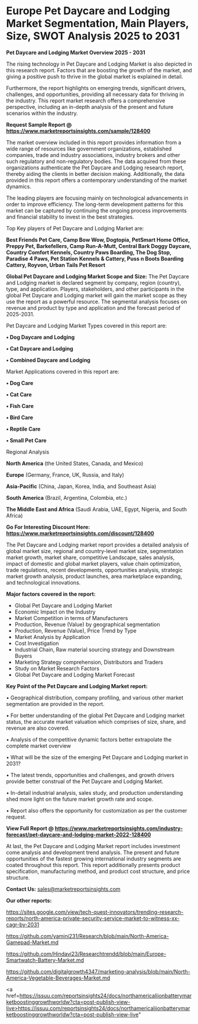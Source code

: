 # Europe Pet Daycare and Lodging Market Segmentation, Main Players, Size, SWOT Analysis 2025 to 2031

<Strong> Pet Daycare and Lodging Market Overview 2025 - 2031</strong>

The rising technology in Pet Daycare and Lodging Market is also depicted in this research report. Factors that are boosting the growth of the market, and giving a positive push to thrive in the global market is explained in detail.

Furthermore, the report highlights on emerging trends, significant drivers, challenges, and opportunities, providing all necessary data for thriving in the industry. This report market research offers a comprehensive perspective, including an in-depth analysis of the present and future scenarios within the industry.

<strong>Request Sample Report @ <a href=https://www.marketreportsinsights.com/sample/128400>https://www.marketreportsinsights.com/sample/128400</a></strong>

The market overview included in this report provides information from a wide range of resources like government organizations, established companies, trade and industry associations, industry brokers and other such regulatory and non-regulatory bodies. The data acquired from these organizations authenticate the Pet Daycare and Lodging research report, thereby aiding the clients in better decision making. Additionally, the data provided in this report offers a contemporary understanding of the market dynamics.

The leading players are focusing mainly on technological advancements in order to improve efficiency. The long-term development patterns for this market can be captured by continuing the ongoing process improvements and financial stability to invest in the best strategies.

Top Key players of Pet Daycare and Lodging Market are:

<strong>Best Friends Pet Care, Camp Bow Wow, Dogtopia, PetSmart Home Office, Preppy Pet, Barkefellers, Camp Run-A-Mutt, Central Bark Doggy Daycare, Country Comfort Kennels, Country Paws Boarding, The Dog Stop, Paradise 4 Paws, Pet Station Kennels & Cattery, Puss n Boots Boarding Cattery, Royvon, Urban Tails Pet Resort</strong>

<strong><b>Global Pet Daycare and Lodging Market Scope and Size:</b></strong>
The Pet Daycare and Lodging market is declared segment by company, region (country), type, and application. Players, stakeholders, and other participants in the global Pet Daycare and Lodging market will gain the market scope as they use the report as a powerful resource. The segmental analysis focuses on revenue and product by type and application and the forecast period of 2025-2031.

Pet Daycare and Lodging Market Types covered in this report are:

<strong>• Dog Daycare and Lodging

• Cat Daycare and Lodging

• Combined Daycare and Lodging</strong>

Market Applications covered in this report are:

<strong>• Dog Care

• Cat Care

• Fish Care

• Bird Care

• Reptile Care

• Small Pet Care</strong> 

Regional Analysis

<strong>North America</strong> (the United States, Canada, and Mexico)

<strong>Europe</strong> (Germany, France, UK, Russia, and Italy)

<strong>Asia-Pacific</strong> (China, Japan, Korea, India, and Southeast Asia)

<strong>South America</strong> (Brazil, Argentina, Colombia, etc.)

<strong>The Middle East and Africa</strong> (Saudi Arabia, UAE, Egypt, Nigeria, and South Africa)

<strong>Go For Interesting Discount Here: <a href=https://www.marketreportsinsights.com/discount/128400>https://www.marketreportsinsights.com/discount/128400</a></strong>

The Pet Daycare and Lodging market report provides a detailed analysis of global market size, regional and country-level market size, segmentation market growth, market share, competitive Landscape, sales analysis, impact of domestic and global market players, value chain optimization, trade regulations, recent developments, opportunities analysis, strategic market growth analysis, product launches, area marketplace expanding, and technological innovations.

<strong><b>Major factors covered in the report:</b></strong>
<ul>
  <li>Global Pet Daycare and Lodging Market </li>
  <li>Economic Impact on the Industry</li>
  <li>Market Competition in terms of Manufacturers</li>
  <li>Production, Revenue (Value) by geographical segmentation</li>
  <li>Production, Revenue (Value), Price Trend by Type</li>
  <li>Market Analysis by Application</li>
  <li>Cost Investigation</li>
  <li>Industrial Chain, Raw material sourcing strategy and Downstream Buyers</li>
  <li>Marketing Strategy comprehension, Distributors and Traders</li>
  <li>Study on Market Research Factors</li>
  <li>Global Pet Daycare and Lodging Market Forecast</li>
</ul>

<strong><b>Key Point of the Pet Daycare and Lodging Market report:</b></strong>

• Geographical distribution, company profiling, and various other market segmentation are provided in the report.

• For better understanding of the global Pet Daycare and Lodging market status, the accurate market valuation which comprises of size, share, and revenue are also covered.

• Analysis of the competitive dynamic factors better extrapolate the complete market overview

• What will be the size of the emerging Pet Daycare and Lodging market in 2031?

• The latest trends, opportunities and challenges, and growth drivers provide better construal of the Pet Daycare and Lodging Market.

• In-detail industrial analysis, sales study, and production understanding shed more light on the future market growth rate and scope.

• Report also offers the opportunity for customization as per the customer request.

<strong><b>View Full Report @ <a href=https://www.marketreportsinsights.com/industry-forecast/pet-daycare-and-lodging-market-2022-128400>https://www.marketreportsinsights.com/industry-forecast/pet-daycare-and-lodging-market-2022-128400</a></b></strong>


At last, the Pet Daycare and Lodging Market report includes investment come analysis and development trend analysis. The present and future opportunities of the fastest growing international industry segments are coated throughout this report. This report additionally presents product specification, manufacturing method, and product cost structure, and price structure.

<strong>Contact Us:</strong>
sales@marketreportsinsights.com

<strong>Our other reports:</strong>

<a href=https://sites.google.com/view/tech-quest-innovators/trending-research-reports/north-america-private-security-service-market-to-witness-xx-cagr-by-2031>https://sites.google.com/view/tech-quest-innovators/trending-research-reports/north-america-private-security-service-market-to-witness-xx-cagr-by-2031</a>

<a href=https://github.com/yamini231/Research/blob/main/North-America-Gamepad-Market.md>https://github.com/yamini231/Research/blob/main/North-America-Gamepad-Market.md</a>

<a href=https://github.com/Hindavi23/Researchtrendd/blob/main/Europe-Smartwatch-Battery-Market.md>https://github.com/Hindavi23/Researchtrendd/blob/main/Europe-Smartwatch-Battery-Market.md</a>

<a href=https://github.com/digitalgrowth4347/marketing-analysis/blob/main/North-America-Vegetable-Beverages-Market.md>https://github.com/digitalgrowth4347/marketing-analysis/blob/main/North-America-Vegetable-Beverages-Market.md</a>

<a href=https://issuu.com/reportsinsights24/docs/northamericaliionbatterymarketboostinggrowthworldw?cta=post-publish-view-live>https://issuu.com/reportsinsights24/docs/northamericaliionbatterymarketboostinggrowthworldw?cta=post-publish-view-live</a>"
